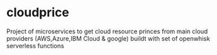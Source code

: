 # cloudprice
Project of microservices to get cloud resource princes from main cloud providers (AWS,Azure,IBM Cloud & google) buildt with set of openwhisk serverless functions 
